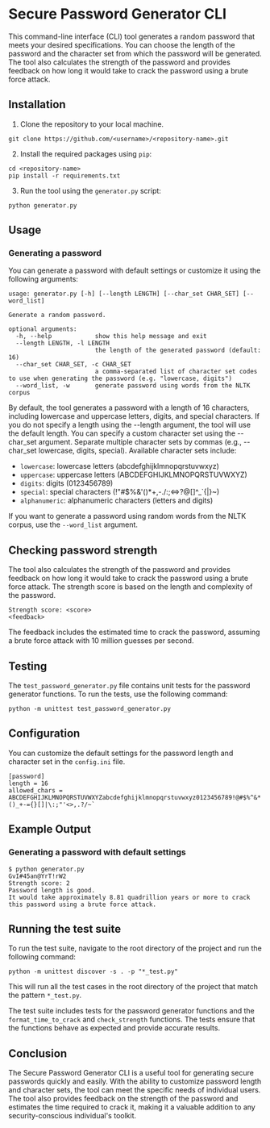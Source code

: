 # Secure Password Generator CLI

This command-line interface (CLI) tool generates a random password that meets your desired specifications. You can choose the length of the password and the character set from which the password will be generated. The tool also calculates the strength of the password and provides feedback on how long it would take to crack the password using a brute force attack.

## Installation

1. Clone the repository to your local machine.
```
git clone https://github.com/<username>/<repository-name>.git
```
2. Install the required packages using `pip`:
```
cd <repository-name>
pip install -r requirements.txt
```
3. Run the tool using the `generator.py` script:
```
python generator.py
```

## Usage

### Generating a password
You can generate a password with default settings or customize it using the following arguments:

```
usage: generator.py [-h] [--length LENGTH] [--char_set CHAR_SET] [--word_list]

Generate a random password.

optional arguments:
  -h, --help            show this help message and exit
  --length LENGTH, -l LENGTH
                        the length of the generated password (default: 16)
  --char_set CHAR_SET, -c CHAR_SET
                        a comma-separated list of character set codes to use when generating the password (e.g. "lowercase, digits")
  --word_list, -w       generate password using words from the NLTK corpus

```

By default, the tool generates a password with a length of 16 characters, including lowercase and uppercase letters, digits, and special characters. If you do not specify a length using the --length argument, the tool will use the default length.
You can specify a custom character set using the --char_set argument. Separate multiple character sets by commas (e.g., --char_set lowercase, digits, special). Available character sets include:
- `lowercase`: lowercase letters (abcdefghijklmnopqrstuvwxyz)
- `uppercase`: uppercase letters (ABCDEFGHIJKLMNOPQRSTUVWXYZ)
- `digits`: digits (0123456789)
- `special`: special characters (!"#$%&'()*+,-./:;<=>?@[\]^_`{|}~)
- `alphanumeric`: alphanumeric characters (letters and digits)

If you want to generate a password using random words from the NLTK corpus, use the `--word_list` argument.

## Checking password strength
The tool also calculates the strength of the password and provides feedback on how long it would take to crack the password using a brute force attack. The strength score is based on the length and complexity of the password.

```
Strength score: <score>
<feedback>
```

The feedback includes the estimated time to crack the password, assuming a brute force attack with 10 million guesses per second.

## Testing

The `test_password_generator.py` file contains unit tests for the password generator functions. To run the tests, use the following command:

```
python -m unittest test_password_generator.py
```


## Configuration

You can customize the default settings for the password length and character set in the `config.ini` file.

```
[password]
length = 16
allowed_chars = ABCDEFGHIJKLMNOPQRSTUVWXYZabcdefghijklmnopqrstuvwxyz0123456789!@#$%^&*()_+-={}[]|\:;"'<>,.?/~`
```

## Example Output
### Generating a password with default settings

```
$ python generator.py
GvI#45an@YrT!rW2
Strength score: 2
Password length is good.
It would take approximately 8.81 quadrillion years or more to crack this password using a brute force attack.
```

## Running the test suite
To run the test suite, navigate to the root directory of the project and run the following command:

```
python -m unittest discover -s . -p "*_test.py"
```

This will run all the test cases in the root directory of the project that match the pattern `*_test.py`.

The test suite includes tests for the password generator functions and the `format_time_to_crack` and `check_strength` functions. The tests ensure that the functions behave as expected and provide accurate results.

## Conclusion

The Secure Password Generator CLI is a useful tool for generating secure passwords quickly and easily. With the ability to customize password length and character sets, the tool can meet the specific needs of individual users. The tool also provides feedback on the strength of the password and estimates the time required to crack it, making it a valuable addition to any security-conscious individual's toolkit.
